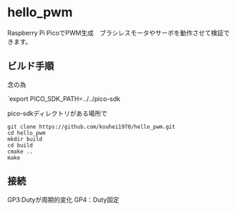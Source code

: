 # hello_pwm
Raspberry Pi PicoでPWM生成　ブラシレスモータやサーボを動作させて検証できます。

## ビルド手順

念の為

`export PICO_SDK_PATH=../../pico-sdk


pico-sdkディレクトリがある場所で

```
git clone https://github.com/kouhei1970/hello_pwm.git
cd hello_pwm
mkdir build
cd build
cmake ..
make
```

## 接続

GP3:Dutyが周期的変化
GP4：Duty固定
